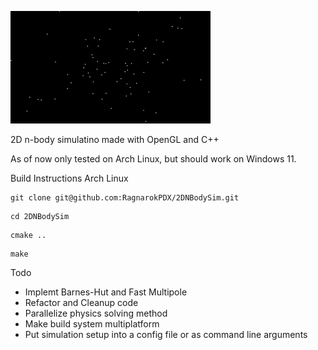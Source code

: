 ![til](/res/output.gif)

2D n-body simulatino made with OpenGL and C++

As of now only tested on Arch Linux, but should work on Windows 11.

Build Instructions Arch Linux
```
git clone git@github.com:RagnarokPDX/2DNBodySim.git
```
```
cd 2DNBodySim
```
```
cmake ..
```
```
make
```

Todo
- Implemt Barnes-Hut and Fast Multipole
- Refactor and Cleanup code
- Parallelize physics solving method
- Make build system multiplatform
- Put simulation setup into a config file or as command line arguments







